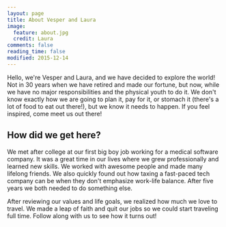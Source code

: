 ```yaml
---
layout: page
title: About Vesper and Laura
image:
  feature: about.jpg
  credit: Laura
comments: false
reading_time: false
modified: 2015-12-14
---
```


Hello, we're Vesper and Laura, and we have decided to explore the world!
Not in 30 years when we have retired and made our fortune, but now, while we have no major responsibilities and the physical youth to do it. We don't know exactly how we are going to plan it, pay for it, or stomach it (there's a lot of food to eat out there!), but we know it needs to happen. If you feel inspired, come meet us out there!

## How did we get here?
We met after college at our first big boy job working for a medical software company. It was a great time in our lives where we grew professionally and learned new skills. We worked with awesome people and made many lifelong friends.
We also quickly found out how taxing a fast-paced tech company can be when they don't emphasize work-life balance. After five years we both needed to do something else.

After reviewing our values and life goals, we realized how much we love to travel. We made a leap of faith and quit our jobs so we could start traveling full time. Follow along with us to see how it turns out!
